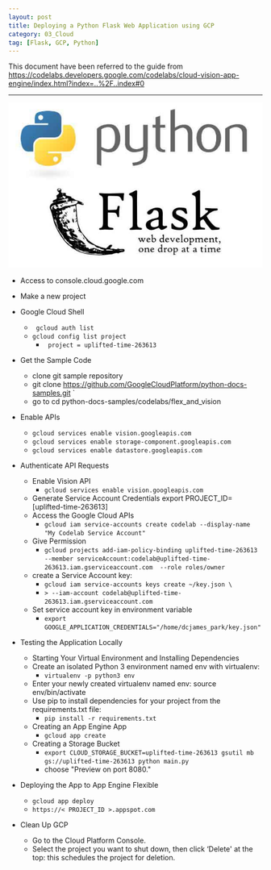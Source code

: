 ```yaml
---
layout: post
title: Deploying a Python Flask Web Application using GCP
category: 03_Cloud
tag: [Flask, GCP, Python]
---
```

This document have been referred to the guide from https://codelabs.developers.google.com/codelabs/cloud-vision-app-engine/index.html?index=..%2F..index#0


----



![example](/assets/images/flask.jpg)


- Access to console.cloud.google.com
- Make a new project
- Google Cloud Shell
    - ` gcloud auth list`
    - `gcloud config list project`
      -  ` project = uplifted-time-263613`

- Get the Sample Code
  - clone git sample repository
  -   git clone https://github.com/GoogleCloudPlatform/python-docs-samples.git `
  - go to cd python-docs-samples/codelabs/flex_and_vision

- Enable APIs
    - `gcloud services enable vision.googleapis.com`
    - `gcloud services enable storage-component.googleapis.com`
    - `gcloud services enable datastore.googleapis.com`
- Authenticate API Requests
    - Enable Vision API
      - `gcloud services enable vision.googleapis.com`
    - Generate Service Account Credentials
export PROJECT_ID=[uplifted-time-263613]
    - Access the Google Cloud APIs
      - `gcloud iam service-accounts create codelab --display-name "My Codelab Service Account"`
    - Give Permission
      - `gcloud projects add-iam-policy-binding uplifted-time-263613 --member serviceAccount:codelab@uplifted-time-263613.iam.gserviceaccount.com  --role roles/owner`
    - create a Service Account key:
      - `gcloud iam service-accounts keys create ~/key.json \`
      - `> --iam-account codelab@uplifted-time-263613.iam.gserviceaccount.com`
    - Set service account key in  environment variable
      - `export GOOGLE_APPLICATION_CREDENTIALS="/home/dcjames_park/key.json"`


- Testing the Application Locally
  - Starting Your Virtual Environment and Installing Dependencies
  - Create an isolated Python 3 environment named env with virtualenv:
    - `virtualenv -p python3 env`
  - Enter your newly created virtualenv named env:
source env/bin/activate
  - Use pip to install dependencies for your project from the requirements.txt file:
    - `pip install -r requirements.txt`
  - Creating an App Engine App
    - `gcloud app create`
  - Creating a Storage Bucket
    - `export CLOUD_STORAGE_BUCKET=uplifted-time-263613
gsutil mb gs://uplifted-time-263613
python main.py`
     - choose "Preview on port 8080."

- Deploying the App to App Engine Flexible
   - `gcloud app deploy`
  - `https://< PROJECT_ID >.appspot.com`
- Clean Up GCP
    - Go to the Cloud Platform Console.
    - Select the project you want to shut down, then click ‘Delete' at the top: this schedules the project for deletion.

